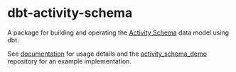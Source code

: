 # dbt-activity-schema
A package for building and operating the [Activity Schema](https://www.activityschema.com/) data model using dbt.

See [documentation](https://www.notion.so/dbt-activity-schema/dbt-activity-schema-1b4fff4d0b2d43c8a3fedd857a21b47e) for usage details and the [activity_schema_demo](https://github.com/bcodell/activity_schema_demo) repository for an example implementation.
